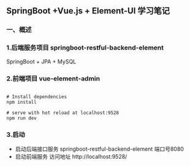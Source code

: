 ## SpringBoot +Vue.js + Element-UI 学习笔记

### 一、概述

### 1.后端服务项目 springboot-restful-backend-element


SpringBoot + JPA + MySQL


### 2.前端项目 vue-element-admin

```shell

# Install dependencies
npm install

# serve with hot reload at localhost:9528
npm run dev
```

### 3.启动
* 启动后端接口服务 springboot-restful-backend-element 端口号8080
* 启动前端服务 访问地址 http://localhost:9528/
